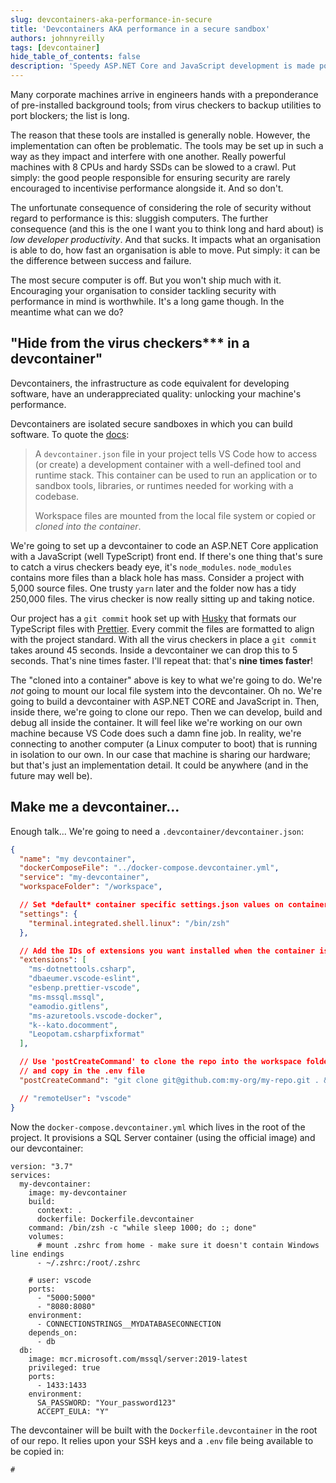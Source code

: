```yaml
---
slug: devcontainers-aka-performance-in-secure
title: 'Devcontainers AKA performance in a secure sandbox'
authors: johnnyreilly
tags: [devcontainer]
hide_table_of_contents: false
description: 'Speedy ASP.NET Core and JavaScript development is made possible by devcontainers, which isolate tools and code to improve productivity.'
---
```


Many corporate machines arrive in engineers hands with a preponderance of pre-installed background tools; from virus checkers to backup utilities to port blockers; the list is long.

<!--truncate-->

The reason that these tools are installed is generally noble. However, the implementation can often be problematic. The tools may be set up in such a way as they impact and interfere with one another. Really powerful machines with 8 CPUs and hardy SSDs can be slowed to a crawl. Put simply: the good people responsible for ensuring security are rarely encouraged to incentivise performance alongside it. And so don't.

The unfortunate consequence of considering the role of security without regard to performance is this: sluggish computers. The further consequence (and this is the one I want you to think long and hard about) is _low developer productivity_. And that sucks. It impacts what an organisation is able to do, how fast an organisation is able to move. Put simply: it can be the difference between success and failure.

The most secure computer is off. But you won't ship much with it. Encouraging your organisation to consider tackling security with performance in mind is worthwhile. It's a long game though. In the meantime what can we do?

## "Hide from the virus checkers\*\*\* in a devcontainer"

Devcontainers, the infrastructure as code equivalent for developing software, have an underappreciated quality: unlocking your machine's performance.

Devcontainers are isolated secure sandboxes in which you can build software. To quote the [docs](https://code.visualstudio.com/docs/remote/containers):

> A `devcontainer.json` file in your project tells VS Code how to access (or create) a development container with a well-defined tool and runtime stack. This container can be used to run an application or to sandbox tools, libraries, or runtimes needed for working with a codebase.
>
> Workspace files are mounted from the local file system or copied or _cloned into the container_.

We're going to set up a devcontainer to code an ASP.NET Core application with a JavaScript (well TypeScript) front end. If there's one thing that's sure to catch a virus checkers beady eye, it's `node_modules`. `node_modules` contains more files than a black hole has mass. Consider a project with 5,000 source files. One trusty `yarn` later and the folder now has a tidy 250,000 files. The virus checker is now really sitting up and taking notice.

Our project has a `git commit` hook set up with [Husky](https://github.com/typicode/husky) that formats our TypeScript files with [Prettier](https://prettier.io/). Every commit the files are formatted to align with the project standard. With all the virus checkers in place a `git commit` takes around 45 seconds. Inside a devcontainer we can drop this to 5 seconds. That's nine times faster. I'll repeat that: that's **nine times faster**!

The "cloned into a container" above is key to what we're going to do. We're _not_ going to mount our local file system into the devcontainer. Oh no. We're going to build a devcontainer with ASP.NET CORE and JavaScript in. Then, inside there, we're going to clone our repo. Then we can develop, build and debug all inside the container. It will feel like we're working on our own machine because VS Code does such a damn fine job. In reality, we're connecting to another computer (a Linux computer to boot) that is running in isolation to our own. In our case that machine is sharing our hardware; but that's just an implementation detail. It could be anywhere (and in the future may well be).

## Make me a devcontainer...

Enough talk... We're going to need a `.devcontainer/devcontainer.json`:

```json
{
  "name": "my devcontainer",
  "dockerComposeFile": "../docker-compose.devcontainer.yml",
  "service": "my-devcontainer",
  "workspaceFolder": "/workspace",

  // Set *default* container specific settings.json values on container create.
  "settings": {
    "terminal.integrated.shell.linux": "/bin/zsh"
  },

  // Add the IDs of extensions you want installed when the container is created.
  "extensions": [
    "ms-dotnettools.csharp",
    "dbaeumer.vscode-eslint",
    "esbenp.prettier-vscode",
    "ms-mssql.mssql",
    "eamodio.gitlens",
    "ms-azuretools.vscode-docker",
    "k--kato.docomment",
    "Leopotam.csharpfixformat"
  ],

  // Use 'postCreateCommand' to clone the repo into the workspace folder when the devcontainer starts
  // and copy in the .env file
  "postCreateCommand": "git clone git@github.com:my-org/my-repo.git . && cp /.env /workspace/.env"

  // "remoteUser": "vscode"
}
```

Now the `docker-compose.devcontainer.yml` which lives in the root of the project. It provisions a SQL Server container (using the official image) and our devcontainer:

```
version: "3.7"
services:
  my-devcontainer:
    image: my-devcontainer
    build:
      context: .
      dockerfile: Dockerfile.devcontainer
    command: /bin/zsh -c "while sleep 1000; do :; done"
    volumes:
      # mount .zshrc from home - make sure it doesn't contain Windows line endings
      - ~/.zshrc:/root/.zshrc

    # user: vscode
    ports:
      - "5000:5000"
      - "8080:8080"
    environment:
      - CONNECTIONSTRINGS__MYDATABASECONNECTION
    depends_on:
      - db
  db:
    image: mcr.microsoft.com/mssql/server:2019-latest
    privileged: true
    ports:
      - 1433:1433
    environment:
      SA_PASSWORD: "Your_password123"
      ACCEPT_EULA: "Y"
```

The devcontainer will be built with the `Dockerfile.devcontainer` in the root of our repo. It relies upon your SSH keys and a `.env` file being available to be copied in:

```
#
```
